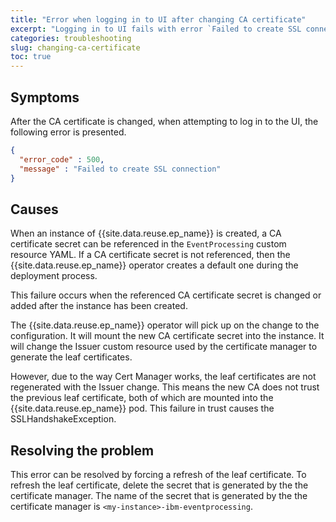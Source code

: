```yaml
---
title: "Error when logging in to UI after changing CA certificate"
excerpt: "Logging in to UI fails with error `Failed to create SSL connection.`"
categories: troubleshooting
slug: changing-ca-certificate
toc: true
---
```


## Symptoms

After the CA certificate is changed, when attempting to log in to the UI, the following error is presented.

```json
{
  "error_code" : 500,
  "message" : "Failed to create SSL connection"
}
```

## Causes

When an instance of {{site.data.reuse.ep_name}} is created, a CA certificate secret can be referenced in the `EventProcessing` custom resource YAML. If a CA certificate secret is not referenced, then the {{site.data.reuse.ep_name}} operator creates a default one during the deployment process.

This failure occurs when the referenced CA certificate secret is changed or added after the instance has been created.

The {{site.data.reuse.ep_name}} operator will pick up on the change to the configuration. It will mount the new CA certificate secret into the instance. It will change the Issuer custom resource used by the certificate manager to generate the leaf certificates.

However, due to the way Cert Manager works, the leaf certificates are not regenerated with the Issuer change. This means the new CA does not trust the previous leaf certificate, both of which are mounted into the {{site.data.reuse.ep_name}} pod. This failure in trust causes the SSLHandshakeException.

## Resolving the problem

This error can be resolved by forcing a refresh of the leaf certificate.
To refresh the leaf certificate, delete the secret that is generated by the the certificate manager. The name of the secret that is generated by the the certificate manager is `<my-instance>-ibm-eventprocessing`.
